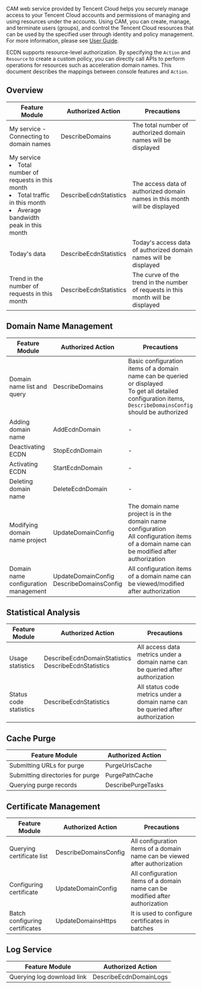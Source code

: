 CAM web service provided by Tencent Cloud helps you securely manage access to your Tencent Cloud accounts and permissions of managing and using resources under the accounts. Using CAM, you can create, manage, and terminate users (groups), and control the Tencent Cloud resources that can be used by the specified user through identity and policy management. For more information, please see [User Guide](https://intl.cloud.tencent.com/document/product/598/17848).

ECDN supports resource-level authorization. By specifying the `Action` and `Resource` to create a custom policy, you can directly call APIs to perform operations for resources such as acceleration domain names. This document describes the mappings between console features and `Action`.

## Overview

| Feature Module                                                     | Authorized Action            | Precautions                   |
| ------------------------------------------------------------ | ---------------------- | -------------------------- |
| My service - Connecting to domain names                                            | DescribeDomains        | The total number of authorized domain names will be displayed       |
| My service<li>Total number of requests in this month</li><li>Total traffic in this month</li><li>Average bandwidth peak in this month</li> | DescribeEcdnStatistics | The access data of authorized domain names in this month will be displayed |
| Today's data                                                     | DescribeEcdnStatistics | Today's access data of authorized domain names will be displayed |
| Trend in the number of requests in this month                                               | DescribeEcdnStatistics | The curve of the trend in the number of requests in this month will be displayed   |

## Domain Name Management

| Feature Module         | Authorized Action                                  | Precautions                                                     |
| ---------------- | -------------------------------------------- | ------------------------------------------------------------ |
| Domain name list and query   | DescribeDomains                              | Basic configuration items of a domain name can be queried or displayed<br/>To get all detailed configuration items, `DescribeDomainsConfig` should be authorized |
| Adding domain name         | AddEcdnDomain                                | -                                                            |
| Deactivating ECDN     | StopEcdnDomain                               | -                                                            |
| Activating ECDN     | StartEcdnDomain                              | -                                                            |
| Deleting domain name         | DeleteEcdnDomain                             | -                                                            |
| Modifying domain name project | UpdateDomainConfig                           | The domain name project is in the domain name configuration<br/>All configuration items of a domain name can be modified after authorization |
| Domain name configuration management     | UpdateDomainConfig<br/>DescribeDomainsConfig | All configuration items of a domain name can be viewed/modified after authorization                               |

## Statistical Analysis

| Feature Module   | Authorized Action                                            | Precautions                           |
| ---------- | ------------------------------------------------------ | ---------------------------------- |
| Usage statistics | DescribeEcdnDomainStatistics<br>DescribeEcdnStatistics | All access data metrics under a domain name can be queried after authorization   |
| Status code statistics | DescribeEcdnStatistics                                 | All status code metrics under a domain name can be queried after authorization |

## Cache Purge

| Feature Module     | Authorized Action        |
| ------------ | ------------------ |
| Submitting URLs for purge | PurgeUrlsCache     |
| Submitting directories for purge | PurgePathCache     |
| Querying purge records | DescribePurgeTasks |

## Certificate Management

| Feature Module     | Authorized Action           | Precautions                 |
| ------------ | --------------------- | ------------------------ |
| Querying certificate list | DescribeDomainsConfig | All configuration items of a domain name can be viewed after authorization |
| Configuring certificate     | UpdateDomainConfig    | All configuration items of a domain name can be modified after authorization |
| Batch configuring certificates | UpdateDomainsHttps    | It is used to configure certificates in batches         |

## Log Service

| Feature Module         | Authorized Action            |
| ---------------- | ---------------------- |
| Querying log download link | DescribeEcdnDomainLogs |

